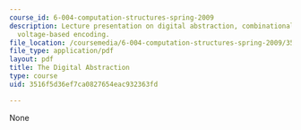 ```yaml
---
course_id: 6-004-computation-structures-spring-2009
description: Lecture presentation on digital abstraction, combinational logic, and
  voltage-based encoding.
file_location: /coursemedia/6-004-computation-structures-spring-2009/3516f5d36ef7ca0827654eac932363fd_MIT6_004s09_lec02.pdf
file_type: application/pdf
layout: pdf
title: The Digital Abstraction
type: course
uid: 3516f5d36ef7ca0827654eac932363fd

---
```

None